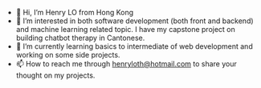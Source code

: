 - 👋 Hi, I’m Henry LO from Hong Kong 
- 👀 I’m interested in both software development (both front and backend) and machine learning related topic. I have my capstone project on building chatbot therapy in Cantonese.
- 🌱 I’m currently learning basics to intermediate of web development and working on some side projects.
- 📫 How to reach me through henryloth@hotmail.com to share your thought on my projects.

<!---
Henrylo1227/Henrylo1227 is a ✨ special ✨ repository because its `README.md` (this file) appears on your GitHub profile.
You can click the Preview link to take a look at your changes.
--->
